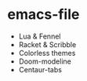 # emacs-file

- Lua & Fennel
- Racket & Scribble
- Colorless themes
- Doom-modeline
- Centaur-tabs

